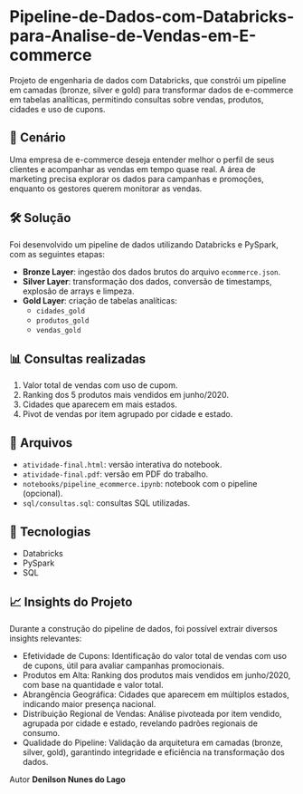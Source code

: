 # Pipeline-de-Dados-com-Databricks-para-Analise-de-Vendas-em-E-commerce
Projeto de engenharia de dados com Databricks, que constrói um pipeline em camadas (bronze, silver e gold) para transformar dados de e-commerce em tabelas analíticas, permitindo consultas sobre vendas, produtos, cidades e uso de cupons.


## 🧠 Cenário

Uma empresa de e-commerce deseja entender melhor o perfil de seus clientes e acompanhar as vendas em tempo quase real. A área de marketing precisa explorar os dados para campanhas e promoções, enquanto os gestores querem monitorar as vendas.

## 🛠️ Solução

Foi desenvolvido um pipeline de dados utilizando Databricks e PySpark, com as seguintes etapas:

- **Bronze Layer**: ingestão dos dados brutos do arquivo `ecommerce.json`.
- **Silver Layer**: transformação dos dados, conversão de timestamps, explosão de arrays e limpeza.
- **Gold Layer**: criação de tabelas analíticas:
  - `cidades_gold`
  - `produtos_gold`
  - `vendas_gold`

## 📊 Consultas realizadas
1. Valor total de vendas com uso de cupom.
2. Ranking dos 5 produtos mais vendidos em junho/2020.
3. Cidades que aparecem em mais estados.
4. Pivot de vendas por item agrupado por cidade e estado.

## 📁 Arquivos

- `atividade-final.html`: versão interativa do notebook.
- `atividade-final.pdf`: versão em PDF do trabalho.
- `notebooks/pipeline_ecommerce.ipynb`: notebook com o pipeline (opcional).
- `sql/consultas.sql`: consultas SQL utilizadas.

## 🚀 Tecnologias

- Databricks
- PySpark
- SQL

## 📈 Insights do Projeto

Durante a construção do pipeline de dados, foi possível extrair diversos insights relevantes:

- Efetividade de Cupons: Identificação do valor total de vendas com uso de cupons, útil para avaliar campanhas promocionais.
- Produtos em Alta: Ranking dos produtos mais vendidos em junho/2020, com base na quantidade e valor total.
- Abrangência Geográfica: Cidades que aparecem em múltiplos estados, indicando maior presença nacional.
- Distribuição Regional de Vendas: Análise pivoteada por item vendido, agrupada por cidade e estado, revelando padrões regionais de consumo.
- Qualidade do Pipeline: Validação da arquitetura em camadas (bronze, silver, gold), garantindo integridade e eficiência na transformação dos dados.

 Autor
**Denilson Nunes do Lago** 
